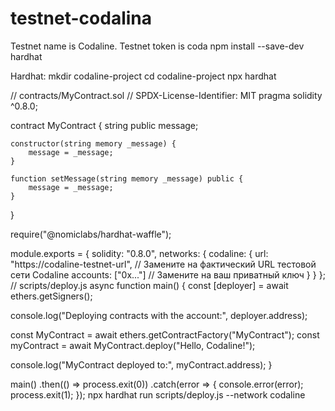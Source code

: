 # testnet-codalina
Testnet name is Codaline. Testnet token is coda
npm install --save-dev hardhat

Hardhat:
mkdir codaline-project
cd codaline-project
npx hardhat

// contracts/MyContract.sol
// SPDX-License-Identifier: MIT
pragma solidity ^0.8.0;

contract MyContract {
    string public message;

    constructor(string memory _message) {
        message = _message;
    }

    function setMessage(string memory _message) public {
        message = _message;
    }
}


require("@nomiclabs/hardhat-waffle");

module.exports = {
  solidity: "0.8.0",
  networks: {
    codaline: {
      url: "https://codaline-testnet-url", // Замените на фактический URL тестовой сети Codaline
      accounts: ["0x..."] // Замените на ваш приватный ключ
    }
  }
};
// scripts/deploy.js
async function main() {
  const [deployer] = await ethers.getSigners();

  console.log("Deploying contracts with the account:", deployer.address);

  const MyContract = await ethers.getContractFactory("MyContract");
  const myContract = await MyContract.deploy("Hello, Codaline!");

  console.log("MyContract deployed to:", myContract.address);
}

main()
  .then(() => process.exit(0))
  .catch(error => {
    console.error(error);
    process.exit(1);
  });
npx hardhat run scripts/deploy.js --network codaline
